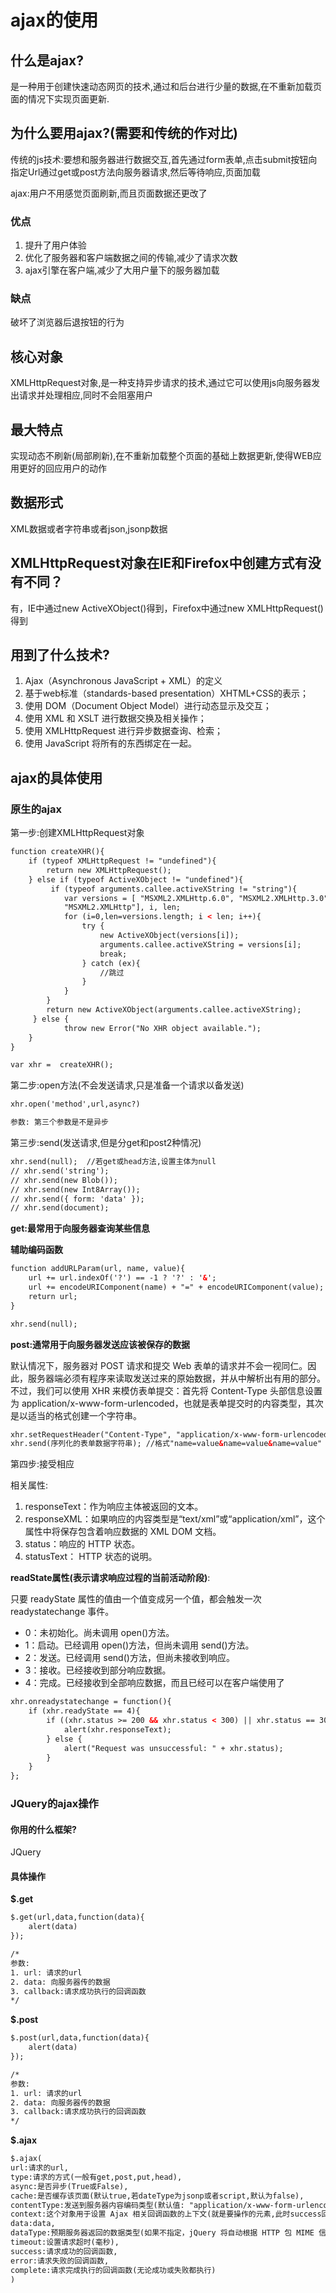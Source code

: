 # ajax的使用

## 什么是ajax?

是一种用于创建快速动态网页的技术,通过和后台进行少量的数据,在不重新加载页面的情况下实现页面更新.

## 为什么要用ajax?(需要和传统的作对比)

传统的js技术:要想和服务器进行数据交互,首先通过form表单,点击submit按钮向指定Url通过get或post方法向服务器请求,然后等待响应,页面加载

ajax:用户不用感觉页面刷新,而且页面数据还更改了


### 优点
1. 提升了用户体验
2. 优化了服务器和客户端数据之间的传输,减少了请求次数
3. ajax引擎在客户端,减少了大用户量下的服务器加载

### 缺点

破坏了浏览器后退按钮的行为

## 核心对象

XMLHttpRequest对象,是一种支持异步请求的技术,通过它可以使用js向服务器发出请求并处理相应,同时不会阻塞用户

## 最大特点

实现动态不刷新(局部刷新),在不重新加载整个页面的基础上数据更新,使得WEB应用更好的回应用户的动作

## 数据形式

XML数据或者字符串或者json,jsonp数据

##  XMLHttpRequest对象在IE和Firefox中创建方式有没有不同？

有，IE中通过new ActiveXObject()得到，Firefox中通过new XMLHttpRequest()得到

## 用到了什么技术?

1. Ajax（Asynchronous JavaScript + XML）的定义
2. 基于web标准（standards-based presentation）XHTML+CSS的表示；
3. 使用 DOM（Document Object Model）进行动态显示及交互；
4. 使用 XML 和 XSLT 进行数据交换及相关操作；
5. 使用 XMLHttpRequest 进行异步数据查询、检索；
6. 使用 JavaScript 将所有的东西绑定在一起。

## ajax的具体使用


### 原生的ajax

第一步:创建XMLHttpRequest对象
```html
function createXHR(){
    if (typeof XMLHttpRequest != "undefined"){
        return new XMLHttpRequest();
    } else if (typeof ActiveXObject != "undefined"){
         if (typeof arguments.callee.activeXString != "string"){
            var versions = [ "MSXML2.XMLHttp.6.0", "MSXML2.XMLHttp.3.0",
            "MSXML2.XMLHttp"], i, len;
            for (i=0,len=versions.length; i < len; i++){
                try {
                    new ActiveXObject(versions[i]);
                    arguments.callee.activeXString = versions[i];
                    break;
                } catch (ex){
                    //跳过
                }
            }
        }
        return new ActiveXObject(arguments.callee.activeXString);
     } else {
            throw new Error("No XHR object available.");
    }
}

var xhr =  createXHR();

```

第二步:open方法(不会发送请求,只是准备一个请求以备发送)

```html
xhr.open('method',url,async?)

参数: 第三个参数是不是异步
```

第三步:send(发送请求,但是分get和post2种情况)

```html
xhr.send(null);  //若get或head方法,设置主体为null
// xhr.send('string');
// xhr.send(new Blob());
// xhr.send(new Int8Array());
// xhr.send({ form: 'data' });
// xhr.send(document);

```
**get:最常用于向服务器查询某些信息**

**辅助编码函数**
```html
function addURLParam(url, name, value){
    url += url.indexOf('?') == -1 ? '?' : '&';
    url += encodeURIComponent(name) + "=" + encodeURIComponent(value);
    return url;
}
```

```html
xhr.send(null);
```

**post:通常用于向服务器发送应该被保存的数据**

默认情况下，服务器对 POST 请求和提交 Web 表单的请求并不会一视同仁。因此，服务器端必须有程序来读取发送过来的原始数据，并从中解析出有用的部分。不过，我们可以使用 XHR 来模仿表单提交：首先将 Content-Type 头部信息设置为 application/x-www-form-urlencoded，也就是表单提交时的内容类型，其次是以适当的格式创建一个字符串。
```html
xhr.setRequestHeader("Content-Type", "application/x-www-form-urlencoded");   //和get最重要的区别
xhr.send(序列化的表单数据字符串); //格式"name=value&name=value&name=value"
```

第四步:接受相应

相关属性:
1. responseText：作为响应主体被返回的文本。
2. responseXML：如果响应的内容类型是“text/xml”或“application/xml”，这个属性中将保存包含着响应数据的 XML DOM 文档。
4. status：响应的 HTTP 状态。
5. statusText： HTTP 状态的说明。

**readState属性(表示请求响应过程的当前活动阶段)**:

只要 readyState 属性的值由一个值变成另一个值，都会触发一次 readystatechange 事件。

* 0：未初始化。尚未调用 open()方法。
* 1：启动。已经调用 open()方法，但尚未调用 send()方法。
* 2：发送。已经调用 send()方法，但尚未接收到响应。
* 3：接收。已经接收到部分响应数据。
* 4：完成。已经接收到全部响应数据，而且已经可以在客户端使用了

```html
xhr.onreadystatechange = function(){
    if (xhr.readyState == 4){
        if ((xhr.status >= 200 && xhr.status < 300) || xhr.status == 304){
            alert(xhr.responseText);
        } else {
            alert("Request was unsuccessful: " + xhr.status);
        }
    }
};
```







### JQuery的ajax操作

#### 你用的什么框架?

JQuery

#### 具体操作

**$.get**
```html
$.get(url,data,function(data){
    alert(data)
});

/*
参数:
1. url: 请求的url
2. data: 向服务器传的数据
3. callback:请求成功执行的回调函数
*/
```
**$.post**
```html
$.post(url,data,function(data){
    alert(data)
});

/*
参数:
1. url: 请求的url
2. data: 向服务器传的数据
3. callback:请求成功执行的回调函数
*/
```

**$.ajax**
```html
$.ajax(
url:请求的url,
type:请求的方式(一般有get,post,put,head),
async:是否异步(True或False),
cache:是否缓存该页面(默认true,若dateType为jsonp或者script,默认为false),
contentType:发送到服务器内容编码类型(默认值: "application/x-www-form-urlencoded"),
context:这个对象用于设置 Ajax 相关回调函数的上下文(就是要操作的元素,此时success回调函数的this指向该元素),
data:data,
dataType:预期服务器返回的数据类型(如果不指定，jQuery 将自动根据 HTTP 包 MIME 信息来智能判断,若jsonp格式,则能解决跨域问题),
timeout:设置请求超时(毫秒),
success:请求成功的回调函数,
error:请求失败的回调函数,
complete:请求完成执行的回调函数(无论成功或失败都执行)
)
```
